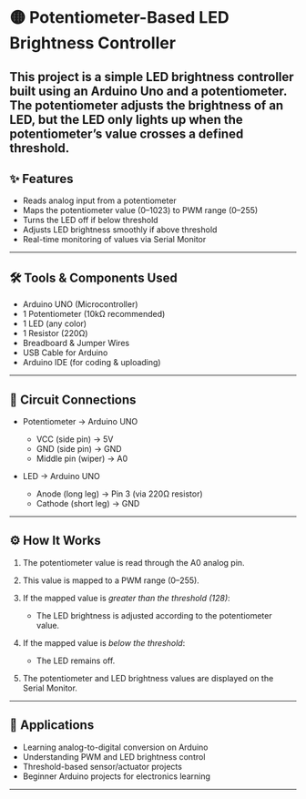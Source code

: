 # 🟡 Potentiometer-Based LED Brightness Controller

This project is a simple LED brightness controller built using an Arduino Uno and a potentiometer. The potentiometer adjusts the brightness of an LED, but the LED only lights up when the potentiometer’s value crosses a defined threshold.
---

## ✨ Features

* Reads analog input from a potentiometer
* Maps the potentiometer value (0–1023) to PWM range (0–255)
* Turns the LED off if below threshold
* Adjusts LED brightness smoothly if above threshold
* Real-time monitoring of values via Serial Monitor
---

## 🛠 Tools & Components Used

* Arduino UNO (Microcontroller)
* 1 Potentiometer (10kΩ recommended)
* 1 LED (any color)
* 1 Resistor (220Ω)
* Breadboard & Jumper Wires
* USB Cable for Arduino
* Arduino IDE (for coding & uploading)
---

## 🔌 Circuit Connections

* Potentiometer → Arduino UNO

  * VCC (side pin) → 5V
  * GND (side pin) → GND
  * Middle pin (wiper) → A0

* LED → Arduino UNO

  * Anode (long leg) → Pin 3 (via 220Ω resistor)
  * Cathode (short leg) → GND
---

## ⚙ How It Works

1. The potentiometer value is read through the A0 analog pin.
2. This value is mapped to a PWM range (0–255).
3. If the mapped value is *greater than the threshold (128)*:

   * The LED brightness is adjusted according to the potentiometer value.
4. If the mapped value is *below the threshold*:

   * The LED remains off.
5. The potentiometer and LED brightness values are displayed on the Serial Monitor.
---

## 📖 Applications

* Learning analog-to-digital conversion on Arduino
* Understanding PWM and LED brightness control
* Threshold-based sensor/actuator projects
* Beginner Arduino projects for electronics learning
---
